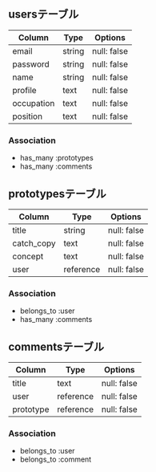 ## usersテーブル

| Column     | Type   | Options      |
| ---------- | ------ | ------------ |
| email      | string | null: false  |
| password   | string | null: false  |
| name       | string | null: false  |
| profile    | text   | null: false  |
| occupation | text   | null: false  |
| position   | text   | null: false  |

### Association
- has_many :prototypes
- has_many :comments

## prototypesテーブル

| Column     | Type      | Options      |
| ---------- | --------- | ------------ |
| title      | string    | null: false  |
| catch_copy | text      | null: false  |
| concept    | text      | null: false  |
| user       | reference | null: false  |

### Association
- belongs_to :user
- has_many :comments

## commentsテーブル

| Column    | Type      | Options      |
| --------- | --------- | ------------ |
| title     | text      | null: false  |
| user      | reference | null: false  |
| prototype | reference | null: false  |

### Association
- belongs_to :user
- belongs_to :comment
